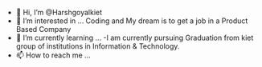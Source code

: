 - 👋 Hi, I’m @Harshgoyalkiet
- 👀 I’m interested in ... Coding and My dream is to get a job in a Product Based Company
- 🌱 I’m currently learning ...
-I am currently pursuing Graduation from kiet group of institutions in Information & Technology.
- 📫 How to reach me ...

<!---
Harshgoyalkiet/Harshgoyalkiet is a ✨ special ✨ repository because its `README.md` (this file) appears on your GitHub profile.
You can click the Preview link to take a look at your changes.
--->

